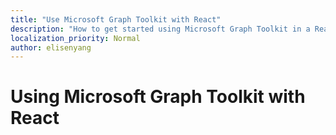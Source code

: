 ```yaml
---
title: "Use Microsoft Graph Toolkit with React"
description: "How to get started using Microsoft Graph Toolkit in a React application."
localization_priority: Normal
author: elisenyang
---
```


# Using Microsoft Graph Toolkit with React